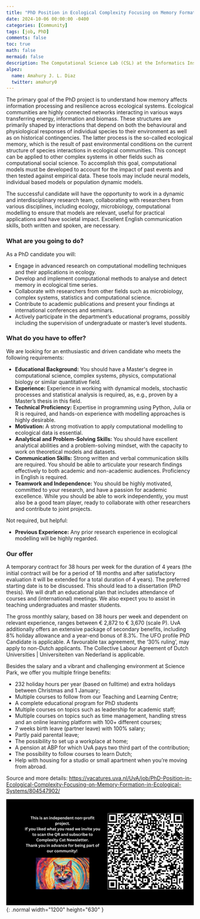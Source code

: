 ```yaml
---
title: "PhD Position in Ecological Complexity Focusing on Memory Formation in Ecological Systems"
date: 2024-10-06 00:00:00 -0400
categories: [Community]
tags: [job, PhD]
comments: false
toc: true
math: false
mermaid: false
description: The Computational Science Lab (CSL) at the Informatics Institute at UvA, is seeking a motivated PhD candidate to join our team focusing on modeling memory formation in ecological systems. The successful candidate will be responsible for constructing, simulating, and validating computational models of empirical data based on ecological theory.
alpez:
  name: Amahury J. L. Diaz
  twitter: amahury0
---
```


The primary goal of the PhD project is to understand how memory affects information processing and resilience across ecological systems. Ecological communities are highly connected networks interacting in various ways transferring energy, information and biomass. These structures are primarily shaped by interactions that depend on both the behavioural and physiological responses of individual species to their environment as well as on historical contingencies. The latter process is the so-called ecological memory, which is the result of past environmental conditions on the current structure of species interactions in ecological communities. This concept can be applied to other complex systems in other fields such as computational social science.  To accomplish this goal, computational models must be developed to account for the impact of past events and then tested against empirical data. These tools may include neural models, individual based models or population dynamic models.

The successful candidate will have the opportunity to work in a dynamic and interdisciplinary research team, collaborating with researchers from various disciplines, including ecology, microbiology, computational modelling to ensure that models are relevant, useful for practical applications and have societal impact. Excellent English communication skills, both written and spoken, are necessary.

### What are you going to do?
As a PhD candidate you will:
- Engage in advanced research on computational modelling techniques and their applications in ecology.
- Develop and implement computational methods to analyse and detect memory in ecological time series.
- Collaborate with researchers from other fields such as microbiology, complex systems, statistics and computational science.
- Contribute to academic publications and present your findings at international conferences and seminars.
- Actively participate in the department’s educational programs, possibly including the supervision of undergraduate or master’s level students.

### What do you have to offer?
We are looking for an enthusiastic and driven candidate who meets the following requirements:
- **Educational Background:** You should have a Master's degree in computational science, complex systems,  physics, computational biology or similar quantitative field.
- **Experience:** Experience in working with dynamical models, stochastic processes  and statistical analysis is required, as, e.g., proven by a Master’s thesis in this field.
- **Technical Proficiency:** Expertise in programming using Python, Julia or R is required, and hands-on experience with modelling approaches is highly desirable.
- **Motivation:** A strong motivation to apply computational modelling to ecological data is essential.
- **Analytical and Problem-Solving Skills:** You should have excellent analytical abilities and a problem-solving mindset, with the capacity to work on theoretical models and datasets.
- **Communication Skills:** Strong written and verbal communication skills are required. You should be able to articulate your research findings effectively to both academic and non-academic audiences. Proficiency in English is required.
- **Teamwork and Independence:** You should be highly motivated, committed to your research, and have a passion for academic excellence. While you should be able to work independently, you must also be a good team player, ready to collaborate with other researchers and contribute to joint projects.

Not required, but helpful:
- **Previous Experience:** Any prior research experience in ecological modelling will be highly regarded.

### Our offer
A temporary contract for 38 hours per week for the duration of 4 years (the initial contract will be for a period of 18 months and after satisfactory evaluation it will be extended for a total duration of 4 years). The preferred starting date is to be discussed. This should lead to a dissertation (PhD thesis). We will draft an educational plan that includes attendance of courses and (international) meetings. We also expect you to assist in teaching undergraduates and master students.

The gross monthly salary, based on 38 hours per week and dependent on relevant experience, ranges between € 2,872 to € 3,670 (scale P). UvA additionally offers an extensive package of secondary benefits, including 8% holiday allowance and a year-end bonus of 8.3%. The UFO profile PhD Candidate is applicable. A favourable tax agreement, the ‘30% ruling’, may apply to non-Dutch applicants. The Collective Labour Agreement of Dutch Universities | Universiteiten van Nederland is applicable.

Besides the salary and a vibrant and challenging environment at Science Park, we offer you multiple fringe benefits:
- 232 holiday hours per year (based on fulltime) and extra holidays between Christmas and 1 January;
- Multiple courses to follow from our Teaching and Learning Centre;
- A complete educational program for PhD students
- Multiple courses on topics such as leadership for academic staff;
- Multiple courses on topics such as time management, handling stress and an online learning platform with 100+ different courses;
- 7 weeks birth leave (partner leave) with 100% salary;
- Partly paid parental leave;
- The possibility to set up a workplace at home;
- A pension at ABP for which UvA pays two third part of the contribution;
- The possibility to follow courses to learn Dutch;
- Help with housing for a studio or small apartment when you’re moving from abroad.

Source and more details: https://vacatures.uva.nl/UvA/job/PhD-Position-in-Ecological-Complexity-Focusing-on-Memory-Formation-in-Ecological-Systems/804547902/

![Desktop View](/assets/img/fix/complexity-cat-newsletter.png){: .normal width="1200" height="630" }
